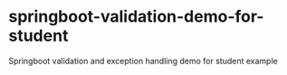 # springboot-validation-demo-for-student
Springboot validation and exception handling demo for student example

